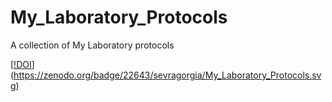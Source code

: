 # My_Laboratory_Protocols
A collection of My Laboratory protocols





[[!DOI](https://zenodo.org/badge/22643/sevragorgia/My_Laboratory_Protocols.svg)](https://zenodo.org/badge/22643/sevragorgia/My_Laboratory_Protocols.svg)
